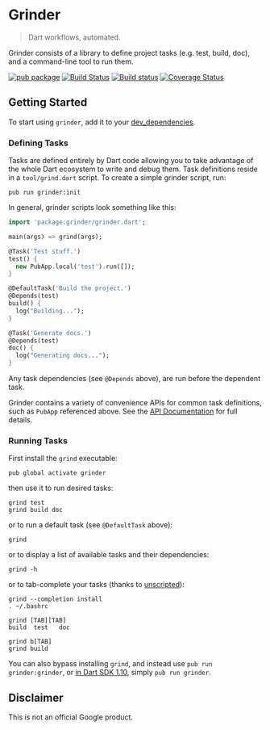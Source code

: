 # Grinder

> Dart workflows, automated.

Grinder consists of a library to define project tasks (e.g. test, build, doc),
and a command-line tool to run them.

[![pub package](https://img.shields.io/pub/v/grinder.svg)](https://pub.dartlang.org/packages/grinder)
[![Build Status](https://travis-ci.org/google/grinder.dart.svg?branch=master)](https://travis-ci.org/google/grinder.dart)
[![Build status](https://ci.appveyor.com/api/projects/status/rxskyfnov8evqwib/branch/master?svg=true)](https://ci.appveyor.com/project/devoncarew/grinder-dart/branch/master)
[![Coverage Status](https://img.shields.io/coveralls/google/grinder.dart.svg)](https://coveralls.io/r/google/grinder.dart)

## Getting Started

To start using `grinder`, add it to your [dev_dependencies](https://www.dartlang.org/tools/pub/dependencies.html#dev-dependencies).

### Defining Tasks

Tasks are defined entirely by Dart code allowing you to take advantage of
the whole Dart ecosystem to write and debug them.  Task definitions reside
in a `tool/grind.dart` script. To create a simple grinder script, run:

    pub run grinder:init

In general, grinder scripts look something like this:

```dart
import 'package:grinder/grinder.dart';

main(args) => grind(args);

@Task('Test stuff.')
test() {
  new PubApp.local('test').run([]);
}

@DefaultTask('Build the project.')
@Depends(test)
build() {
  log("Building...");
}

@Task('Generate docs.')
@Depends(test)
doc() {
  log("Generating docs...");
}
```

Any task dependencies (see `@Depends` above), are run before the dependent task.

Grinder contains a variety of convenience APIs for common task definitions, such as
`PubApp` referenced above.  See the [API Documentation](http://www.dartdocs.org/documentation/grinder/latest) for full details.

### Running Tasks

First install the `grind` executable:

    pub global activate grinder

then use it to run desired tasks:

    grind test
    grind build doc

or to run a default task (see `@DefaultTask` above):

    grind

or to display a list of available tasks and their dependencies:

    grind -h

or to tab-complete your tasks (thanks to [unscripted](https://github.com/seaneagan/unscripted)):

    grind --completion install
    . ~/.bashrc
    
    grind [TAB][TAB]
    build  test   doc
    
    grind b[TAB]
    grind build

You can also bypass installing `grind`, and instead use
`pub run grinder:grinder`, or [in Dart SDK 1.10](http://dartbug.com/22129), simply `pub run grinder`.

## Disclaimer

This is not an official Google product.
